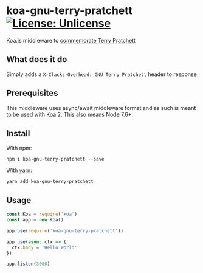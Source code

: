 # koa-gnu-terry-pratchett [![License: Unlicense](https://img.shields.io/badge/license-Unlicense-blue.svg)](http://unlicense.org/)
Koa.js middleware to [commemorate Terry Pratchett](http://www.gnuterrypratchett.com/)

## What does it do

Simply adds a `X-Clacks-Overhead: GNU Terry Pratchett` header to response

## Prerequisites

This middleware uses async/await middleware format and as such is meant to be used with Koa 2. This also means Node 7.6+.


## Install

With npm: 

```
npm i koa-gnu-terry-pratchett --save
```

With yarn:

```
yarn add koa-gnu-terry-pratchett
```

## Usage

```js
const Koa = require('koa')
const app = new Koa()

app.use(require('koa-gnu-terry-pratchett'))

app.use(async ctx => {
  ctx.body = 'Hello World'
})

app.listen(3000)
```
